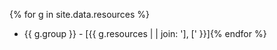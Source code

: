 {% for g in site.data.resources %}
* {{ g.group }} - [{{ g.resources |  | join: '], [' }}]{% endfor %}
